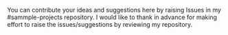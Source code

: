 You can contribute your ideas and suggestions here by raising Issues in my #sammple-projects repository. I would like to thank in advance for making effort to raise the issues/suggestions by reviewing my repository.
